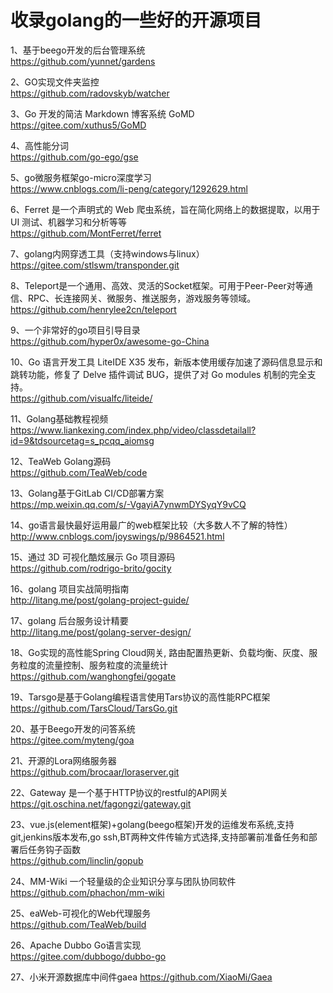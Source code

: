 # 收录golang的一些好的开源项目

1、基于beego开发的后台管理系统<br>
https://github.com/yunnet/gardens

2、GO实现文件夹监控<br>
https://github.com/radovskyb/watcher

3、Go 开发的简洁 Markdown 博客系统 GoMD<br>
https://gitee.com/xuthus5/GoMD

4、高性能分词<br>
https://github.com/go-ego/gse

5、go微服务框架go-micro深度学习<br>
https://www.cnblogs.com/li-peng/category/1292629.html

6、Ferret 是一个声明式的 Web 爬虫系统，旨在简化网络上的数据提取，以用于 UI 测试、机器学习和分析等等<br>
https://github.com/MontFerret/ferret

7、golang内网穿透工具（支持windows与linux）<br>
https://gitee.com/stlswm/transponder.git

8、Teleport是一个通用、高效、灵活的Socket框架。可用于Peer-Peer对等通信、RPC、长连接网关、微服务、推送服务，游戏服务等领域。<br>
https://github.com/henrylee2cn/teleport

9、一个非常好的go项目引导目录<br>
https://github.com/hyper0x/awesome-go-China

10、Go 语言开发工具 LiteIDE X35 发布，新版本使用缓存加速了源码信息显示和跳转功能，修复了 Delve 插件调试 BUG，提供了对 Go modules 机制的完全支持。<br>
https://github.com/visualfc/liteide/

11、Golang基础教程视频<br>
https://www.liankexing.com/index.php/video/classdetailall?id=9&tdsourcetag=s_pcqq_aiomsg

12、TeaWeb Golang源码<br>
https://github.com/TeaWeb/code

13、Golang基于GitLab CI/CD部署方案<br>
https://mp.weixin.qq.com/s/-VgayiA7ynwmDYSyqY9vCQ

14、go语言最快最好运用最广的web框架比较（大多数人不了解的特性）<br>
http://www.cnblogs.com/joyswings/p/9864521.html

15、通过 3D 可视化酷炫展示 Go 项目源码<br>
https://github.com/rodrigo-brito/gocity

16、golang 项目实战简明指南<br>
http://litang.me/post/golang-project-guide/

17、golang 后台服务设计精要<br>
http://litang.me/post/golang-server-design/

18、Go实现的高性能Spring Cloud网关, 路由配置热更新、负载均衡、灰度、服务粒度的流量控制、服务粒度的流量统计<br>
https://github.com/wanghongfei/gogate

19、Tarsgo是基于Golang编程语言使用Tars协议的高性能RPC框架<br>
https://github.com/TarsCloud/TarsGo.git

20、基于Beego开发的问答系统<br>
https://gitee.com/myteng/goa

21、开源的Lora网络服务器<br>
https://github.com/brocaar/loraserver.git

22、Gateway 是一个基于HTTP协议的restful的API网关<br>
https://git.oschina.net/fagongzi/gateway.git

23、vue.js(element框架)+golang(beego框架)开发的运维发布系统,支持git,jenkins版本发布,go ssh,BT两种文件传输方式选择,支持部署前准备任务和部署后任务钩子函数<br>
https://github.com/linclin/gopub

24、MM-Wiki 一个轻量级的企业知识分享与团队协同软件<br>
https://github.com/phachon/mm-wiki

25、eaWeb-可视化的Web代理服务<br>
https://github.com/TeaWeb/build

26、Apache Dubbo Go语言实现<br>
https://gitee.com/dubbogo/dubbo-go

27、小米开源数据库中间件gaea
https://github.com/XiaoMi/Gaea
